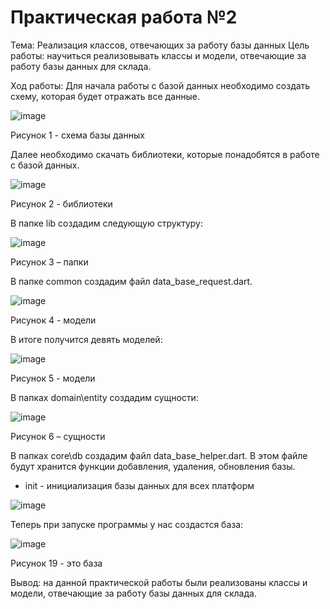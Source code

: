 # Практическая работа №2
Тема: Реализация классов, отвечающих за работу базы данных
Цель работы: научиться реализовывать классы и модели, отвечающие за работу базы данных для склада.



Ход работы:
Для начала работы с базой данных необходимо создать схему, которая будет отражать все данные.


![image](https://user-images.githubusercontent.com/93879842/205501030-3209987f-ca6c-4305-b176-8ba0c70a2e8e.png)




Рисунок 1 - схема базы данных


Далее необходимо скачать библиотеки, которые понадобятся в работе с базой данных.

![image](https://user-images.githubusercontent.com/93879842/205499888-89120911-9f2a-40d7-bebf-300cb5cc7e39.png)


Рисунок 2 - библиотеки


В папке lib создадим следующую структуру:


![image](https://user-images.githubusercontent.com/93879842/205499947-f0c919ec-739f-4751-8707-be4e86aa3bc1.png)

Рисунок 3 – папки


В папке common создадим файл data_base_request.dart.




![image](https://user-images.githubusercontent.com/93879842/205499991-a1136fe1-17eb-49a2-99b1-54c8198d81ea.png)




Рисунок 4 - модели


В итоге получится девять моделей:

![image](https://user-images.githubusercontent.com/93879842/205500186-54cb3463-fce5-4568-8e03-f9e52bf15b5a.png)

Рисунок 5 - модели


В папках domain\entity создадим сущности:


![image](https://user-images.githubusercontent.com/93879842/205500202-d07f2134-6965-4cab-8a88-7e5825957ec6.png)


Рисунок 6 – сущности


В папках core\db создадим файл data_base_helper.dart. В этом файле будут хранится функции добавления, удаления, обновления базы.
- init - инициализация базы данных для всех платформ


![image](https://user-images.githubusercontent.com/93879842/205500380-94d61e95-30c9-4836-a94f-e429a6b3f9e0.png)


Теперь при запуске программы у нас создастся база:

![image](https://user-images.githubusercontent.com/93879842/205501110-e704f8ae-cb35-40be-bd03-b3a9785a1640.png)

Рисунок 19 - это база


Вывод: на данной практической работы были реализованы классы и модели, отвечающие за работу базы данных для склада.





